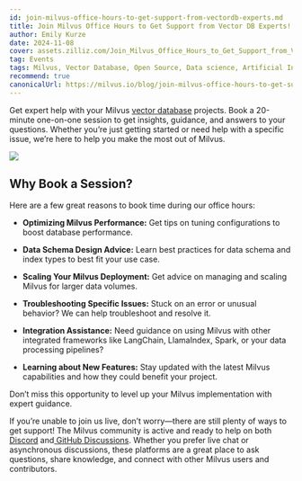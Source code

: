 ```yaml
---
id: join-milvus-office-hours-to-get-support-from-vectordb-experts.md
title: Join Milvus Office Hours to Get Support from Vector DB Experts!
author: Emily Kurze
date: 2024-11-08
cover: assets.zilliz.com/Join_Milvus_Office_Hours_to_Get_Support_from_Vector_DB_Experts_1_64f88f0607.png
tag: Events
tags: Milvus, Vector Database, Open Source, Data science, Artificial Intelligence, GenAI developers, Retrieval Augmented Generation, RAG 
recommend: true
canonicalUrl: https://milvus.io/blog/join-milvus-office-hours-to-get-support-from-vectordb-experts.md
---
```


Get expert help with your Milvus [vector database](https://zilliz.com/learn/what-is-vector-database) projects. Book a 20-minute one-on-one session to get insights, guidance, and answers to your questions. Whether you’re just getting started or need help with a specific issue, we’re here to help you make the most out of Milvus.

[![](https://assets.zilliz.com/milvus_office_hours_09848e076b.png)](https://meetings.hubspot.com/chloe-williams1/milvus-office-hours)


## Why Book a Session?

Here are a few great reasons to book time during our office hours:

- **Optimizing Milvus Performance:** Get tips on tuning configurations to boost database performance.

- **Data Schema Design Advice:** Learn best practices for data schema and index types to best fit your use case.

- **Scaling Your Milvus Deployment:** Get advice on managing and scaling Milvus for larger data volumes.

- **Troubleshooting Specific Issues:** Stuck on an error or unusual behavior? We can help troubleshoot and resolve it.

- **Integration Assistance:** Need guidance on using Milvus with other integrated frameworks like LangChain, LlamaIndex, Spark, or your data processing pipelines?

- **Learning about New Features:** Stay updated with the latest Milvus capabilities and how they could benefit your project.

Don’t miss this opportunity to level up your Milvus implementation with expert guidance.

If you’re unable to join us live, don’t worry—there are still plenty of ways to get support! The Milvus community is active and ready to help on both [Discord](https://discord.com/invite/8uyFbECzPX) and[ GitHub Discussions](https://github.com/search?q=milvus&type=discussions). Whether you prefer live chat or asynchronous discussions, these platforms are a great place to ask questions, share knowledge, and connect with other Milvus users and contributors.

